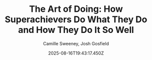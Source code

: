 ---
title: "The Art of Doing: How Superachievers Do What They Do and How They Do It So Well"
date: "2025-08-16T19:43:17.450Z"
author: "Camille Sweeney, Josh Gosfield"
read_year: "NO"
recommendation: '3'
url: /bookshelf/the-art-of-doing-how-superachievers-do-what-they-do-and-how-they-do-it-so-well
---